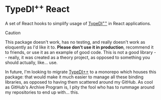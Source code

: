 # TypeDI<sup>++</sup> React

A set of React hooks to simplify usage of [TypeDI<sup>++</sup>](https://github.com/freshgum-bubbles/typedi) in React applications.

> [!CAUTION]
> This package doesn't work, has no testing, and really doesn't work as eloquently as I'd like it to.
> **Please don't use it in production**, recommend it to friends, or use it as an example of good code.
> This is not a good library -- really, it was created as a theory project, as opposed to something
> you should actually, like... use.
>
> In future, I'm looking to migrate [TypeDI++](https://github.com/freshgum-bubbles/typedi) to a monorepo
> which houses this package: that would make it much easier to manage all these binding libraries, as
> opposed to having them scattered around my GitHub.  As cool as GitHub's Archive Program is, I pity the
> fool who has to rummage around my repositories to end up with... this.
